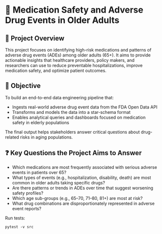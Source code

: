 # 💊 Medication Safety and Adverse Drug Events in Older Adults

## 📌 Project Overview

This project focuses on identifying high-risk medications and patterns of adverse drug events (ADEs) among older adults (65+). It aims to provide actionable insights that healthcare providers, policy makers, and researchers can use to reduce preventable hospitalizations, improve medication safety, and optimize patient outcomes.

## 🎯 Objective

To build an end-to-end data engineering pipeline that:
- Ingests real-world adverse drug event data from the FDA Open Data API
- Transforms and models the data into a star-schema format
- Enables analytical queries and dashboards focused on medication safety in elderly populations

The final output helps stakeholders answer critical questions about drug-related risks in aging populations.

## ❓ Key Questions the Project Aims to Answer

- Which medications are most frequently associated with serious adverse events in patients over 65?
- What types of events (e.g., hospitalization, disability, death) are most common in older adults taking specific drugs?
- Are there patterns or trends in ADEs over time that suggest worsening safety profiles?
- Which age sub-groups (e.g., 65–70, 71–80, 81+) are most at risk?
- What drug combinations are disproportionately represented in adverse event reports?

Run tests:
```
pytest -v src
```